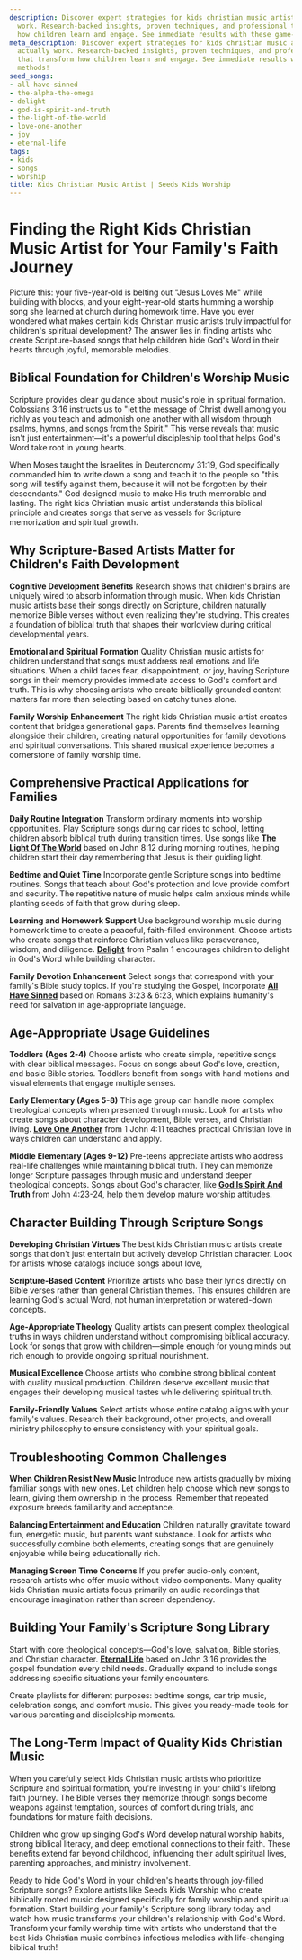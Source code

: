 ```yaml
---
description: Discover expert strategies for kids christian music artist that actually
  work. Research-backed insights, proven techniques, and professional tips that transform
  how children learn and engage. See immediate results with these game-changing methods!
meta_description: Discover expert strategies for kids christian music artist that
  actually work. Research-backed insights, proven techniques, and professional tips
  that transform how children learn and engage. See immediate results with these game-changing
  methods!
seed_songs:
- all-have-sinned
- the-alpha-the-omega
- delight
- god-is-spirit-and-truth
- the-light-of-the-world
- love-one-another
- joy
- eternal-life
tags:
- kids
- songs
- worship
title: Kids Christian Music Artist | Seeds Kids Worship
---
```

# Finding the Right Kids Christian Music Artist for Your Family's Faith Journey

Picture this: your five-year-old is belting out "Jesus Loves Me" while building with blocks, and your eight-year-old starts humming a worship song she learned at church during homework time. Have you ever wondered what makes certain kids Christian music artists truly impactful for children's spiritual development? The answer lies in finding artists who create Scripture-based songs that help children hide God's Word in their hearts through joyful, memorable melodies.

## Biblical Foundation for Children's Worship Music

Scripture provides clear guidance about music's role in spiritual formation. Colossians 3:16 instructs us to "let the message of Christ dwell among you richly as you teach and admonish one another with all wisdom through psalms, hymns, and songs from the Spirit." This verse reveals that music isn't just entertainment—it's a powerful discipleship tool that helps God's Word take root in young hearts.

When Moses taught the Israelites in Deuteronomy 31:19, God specifically commanded him to write down a song and teach it to the people so "this song will testify against them, because it will not be forgotten by their descendants." God designed music to make His truth memorable and lasting. The right kids Christian music artist understands this biblical principle and creates songs that serve as vessels for Scripture memorization and spiritual growth.

## Why Scripture-Based Artists Matter for Children's Faith Development

**Cognitive Development Benefits**
Research shows that children's brains are uniquely wired to absorb information through music. When kids Christian music artists base their songs directly on Scripture, children naturally memorize Bible verses without even realizing they're studying. This creates a foundation of biblical truth that shapes their worldview during critical developmental years.

**Emotional and Spiritual Formation**
Quality Christian music artists for children understand that songs must address real emotions and life situations. When a child faces fear, disappointment, or joy, having Scripture songs in their memory provides immediate access to God's comfort and truth. This is why choosing artists who create biblically grounded content matters far more than selecting based on catchy tunes alone.

**Family Worship Enhancement**
The right kids Christian music artist creates content that bridges generational gaps. Parents find themselves learning alongside their children, creating natural opportunities for family devotions and spiritual conversations. This shared musical experience becomes a cornerstone of family worship time.

## Comprehensive Practical Applications for Families

**Daily Routine Integration**
Transform ordinary moments into worship opportunities. Play Scripture songs during car rides to school, letting children absorb biblical truth during transition times. Use songs like **[The Light Of The World](https://seedskidsworship.com/product/the-light-of-the-world-john-812-2/)** based on John 8:12 during morning routines, helping children start their day remembering that Jesus is their guiding light.

**Bedtime and Quiet Time**
Incorporate gentle Scripture songs into bedtime routines. Songs that teach about God's protection and love provide comfort and security. The repetitive nature of music helps calm anxious minds while planting seeds of faith that grow during sleep.

**Learning and Homework Support**
Use background worship music during homework time to create a peaceful, faith-filled environment. Choose artists who create songs that reinforce Christian values like perseverance, wisdom, and diligence. **[Delight](https://seedskidsworship.com/product/seeds-of-character-vol-6/)** from Psalm 1 encourages children to delight in God's Word while building character.

**Family Devotion Enhancement**
Select songs that correspond with your family's Bible study topics. If you're studying the Gospel, incorporate **[All Have Sinned](https://seedskidsworship.com/product/all-have-sinned-romans-323-623-2/)** based on Romans 3:23 & 6:23, which explains humanity's need for salvation in age-appropriate language.

## Age-Appropriate Usage Guidelines

**Toddlers (Ages 2-4)**
Choose artists who create simple, repetitive songs with clear biblical messages. Focus on songs about God's love, creation, and basic Bible stories. Toddlers benefit from songs with hand motions and visual elements that engage multiple senses.

**Early Elementary (Ages 5-8)**
This age group can handle more complex theological concepts when presented through music. Look for artists who create songs about character development, Bible verses, and Christian living. **[Love One Another](https://seedskidsworship.com/product/love-one-another-1-john-411/)** from 1 John 4:11 teaches practical Christian love in ways children can understand and apply.

**Middle Elementary (Ages 9-12)**
Pre-teens appreciate artists who address real-life challenges while maintaining biblical truth. They can memorize longer Scripture passages through music and understand deeper theological concepts. Songs about God's character, like **[God Is Spirit And Truth](https://seedskidsworship.com/product/god-is-spirit-and-truth-john-423-24-2/)** from John 4:23-24, help them develop mature worship attitudes.

## Character Building Through Scripture Songs

**Developing Christian Virtues**
The best kids Christian music artists create songs that don't just entertain but actively develop Christian character. Look for artists whose catalogs include songs about love,

**Scripture-Based Content**
Prioritize artists who base their lyrics directly on Bible verses rather than general Christian themes. This ensures children are learning God's actual Word, not human interpretation or watered-down concepts.

**Age-Appropriate Theology**
Quality artists can present complex theological truths in ways children understand without compromising biblical accuracy. Look for songs that grow with children—simple enough for young minds but rich enough to provide ongoing spiritual nourishment.

**Musical Excellence**
Choose artists who combine strong biblical content with quality musical production. Children deserve excellent music that engages their developing musical tastes while delivering spiritual truth.

**Family-Friendly Values**
Select artists whose entire catalog aligns with your family's values. Research their background, other projects, and overall ministry philosophy to ensure consistency with your spiritual goals.

## Troubleshooting Common Challenges

**When Children Resist New Music**
Introduce new artists gradually by mixing familiar songs with new ones. Let children help choose which new songs to learn, giving them ownership in the process. Remember that repeated exposure breeds familiarity and acceptance.

**Balancing Entertainment and Education**
Children naturally gravitate toward fun, energetic music, but parents want substance. Look for artists who successfully combine both elements, creating songs that are genuinely enjoyable while being educationally rich.

**Managing Screen Time Concerns**
If you prefer audio-only content, research artists who offer music without video components. Many quality kids Christian music artists focus primarily on audio recordings that encourage imagination rather than screen dependency.

## Building Your Family's Scripture Song Library

Start with core theological concepts—God's love, salvation, Bible stories, and Christian character. **[Eternal Life](https://seedskidsworship.com/product/eternal-life-john-316-3/)** based on John 3:16 provides the gospel foundation every child needs. Gradually expand to include songs addressing specific situations your family encounters.

Create playlists for different purposes: bedtime songs, car trip music, celebration songs, and comfort music. This gives you ready-made tools for various parenting and discipleship moments.

## The Long-Term Impact of Quality Kids Christian Music

When you carefully select kids Christian music artists who prioritize Scripture and spiritual formation, you're investing in your child's lifelong faith journey. The Bible verses they memorize through songs become weapons against temptation, sources of comfort during trials, and foundations for mature faith decisions.

Children who grow up singing God's Word develop natural worship habits, strong biblical literacy, and deep emotional connections to their faith. These benefits extend far beyond childhood, influencing their adult spiritual lives, parenting approaches, and ministry involvement.

Ready to hide God's Word in your children's hearts through joy-filled Scripture songs? Explore artists like Seeds Kids Worship who create biblically rooted music designed specifically for family worship and spiritual formation. Start building your family's Scripture song library today and watch how music transforms your children's relationship with God's Word. Transform your family worship time with artists who understand that the best kids Christian music combines infectious melodies with life-changing biblical truth!

<script type="application/ld+json">
{
  "@context": "https://schema.org",
  "@type": "Article",
  "headline": "Kids Christian Music Artist",
  "author": {
    "@type": "Organization",
    "name": "Seeds Kids Worship"
  },
  "publisher": {
    "@type": "Organization",
    "name": "Seeds Kids Worship",
    "logo": {
      "@type": "ImageObject",
      "url": "https://seedskidsworship.com/logo.png"
    }
  },
  "datePublished": "2025-09-04T12:55:47.811813",
  "dateModified": "2025-09-04T12:55:47.811844",
  "description": "Discover expert strategies for kids christian music artist that actually work. Research-backed insights, proven techniques, and professional tips that transform",
  "mainEntityOfPage": {
    "@type": "WebPage",
    "@id": "https://seedskidsworship.com/activities/kids-christian-music-artist/"
  }
}
</script>

<script type="application/ld+json">
{
  "@context": "https://schema.org",
  "@type": "Product",
  "name": "All Have Sinned",
  "description": "Gospel-centered song explaining humanity's sinful nature and God's gift of eternal life through Christ",
  "url": "https://seedskidsworship.com/product/all-have-sinned-romans-323-623-2/",
  "brand": {
    "@type": "Brand",
    "name": "Seeds Kids Worship"
  },
  "category": "Children's Christian Music",
  "album": "I Am With You"
}
</script>

<script type="application/ld+json">
{
  "@context": "https://schema.org",
  "@type": "Product",
  "name": "The Alpha & The Omega",
  "description": "Majestic song declaring God as the Alpha and Omega from Revelation 1:8",
  "url": "https://seedskidsworship.com/product/the-alpha-the-omega-
